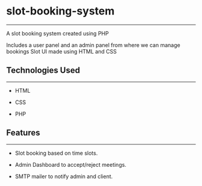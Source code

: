 <h1>slot-booking-system</h1>
<hr><p>A slot booking system created using PHP</p>
<p>Includes a user panel and an admin panel from where we can manage bookings Slot UI made using HTML and CSS</p><h2>Technologies Used</h2>
<hr><ul>
<li>HTML</li>
</ul><ul>
<li>CSS</li>
</ul><ul>
<li>PHP</li>
</ul><h2>Features</h2>
<hr><ul>
<li>Slot booking based on time slots.</li>
</ul><ul>
<li>Admin Dashboard to accept/reject meetings.</li>
</ul><ul>
<li>SMTP mailer to notify admin and client.</li>
</ul>
